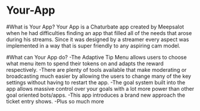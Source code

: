 # Your-App

#What is Your App?
Your App is a Chaturbate app created by Meepsalot when he had difficulties finding an app that filled all of the needs that arose during his streams. 
Since it was designed by a streamer every aspect was implemented in a way that is super friendly to any aspiring cam model.

#What can Your App do?
-The Adaptive Tip Menu allows users to choose what menu item to spend their tokens on and adapts the reward respectively.
-There are plenty of tools available that make moderating or broadcasting much easier by allowing the users to change many of the key settings without having to restart the app.
-The goal system built into the app allows massive control over your goals with a lot more power than  other goal oriented bots/apps.
-This app introduces a brand new approach the ticket entry shows.
-Plus so much more
